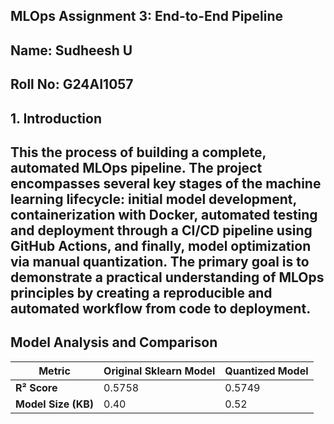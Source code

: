 ## MLOps Assignment 3: End-to-End Pipeline
## Name: Sudheesh U
## Roll No: G24AI1057

## 1. Introduction
## This the process of building a complete, automated MLOps pipeline. The project encompasses several key stages of the machine learning lifecycle: initial model development, containerization with Docker, automated testing and deployment through a CI/CD pipeline using GitHub Actions, and finally, model optimization via manual quantization. The primary goal is to demonstrate a practical understanding of MLOps principles by creating a reproducible and automated workflow from code to deployment.
## Model Analysis and Comparison

| Metric          | Original Sklearn Model      | Quantized Model             |
|-----------------|-----------------------------|-----------------------------|
| **R² Score** |0.5758 | 0.5749  |
| **Model Size (KB)** |  0.40  | 0.52|
